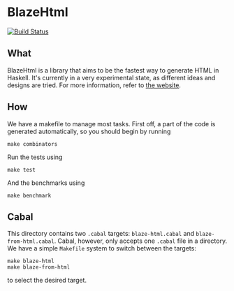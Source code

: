 BlazeHtml
=========

[![Build Status](https://secure.travis-ci.org/jaspervdj/blaze-html.png?branch=master)](http://travis-ci.org/jaspervdj/blaze-html)

What
----

BlazeHtml is a library that aims to be the fastest way to generate HTML in
Haskell. It's currently in a very experimental state, as different ideas and
designs are tried. For more information, refer to [the website][].

[the website]: http://jaspervdj.be/blaze

How
---

We have a makefile to manage most tasks. First off, a part of the code is
generated automatically, so you should begin by running

    make combinators

Run the tests using

    make test

And the benchmarks using

    make benchmark

Cabal
-----

This directory contains two `.cabal` targets: `blaze-html.cabal` and
`blaze-from-html.cabal`. Cabal, however, only accepts one `.cabal` file in a
directory. We have a simple `Makefile` system to switch between the targets:

    make blaze-html
    make blaze-from-html

to select the desired target.
